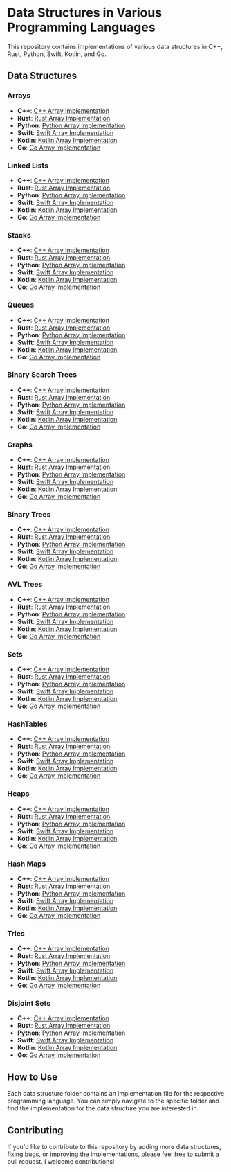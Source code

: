 # Data Structures in Various Programming Languages

This repository contains implementations of various data structures in C++, Rust, Python, Swift, Kotlin, and Go.

## Data Structures

### Arrays

- **C++**: [C++ Array Implementation](https://github.com/n4vneetSin9h/data-structures-and-algorithms/blob/main/data_structures/cpp/arrays.cpp)
- **Rust**: [Rust Array Implementation](https://github.com/n4vneetSin9h/data-structures-and-algorithms/blob/main/data_structures/rust/arrays.rs)
- **Python**: [Python Array Implementation](https://github.com/n4vneetSin9h/data-structures-and-algorithms/blob/main/data_structures/python/arrays.py)
- **Swift**: [Swift Array Implementation](https://github.com/n4vneetSin9h/data-structures-and-algorithms/blob/main/data_structures/swift/arrays.swift)
- **Kotlin**: [Kotlin Array Implementation](https://github.com/n4vneetSin9h/data-structures-and-algorithms/blob/main/data_structures/kotlin/arrays.kt)
- **Go**: [Go Array Implementation](https://github.com/n4vneetSin9h/data-structures-and-algorithms/blob/main/data_structures/go/arrays.go)

### Linked Lists

- **C++**: [C++ Array Implementation](https://github.com/n4vneetSin9h/data-structures-and-algorithms/blob/main/data_structures/cpp/linkedList.cpp)
- **Rust**: [Rust Array Implementation](https://github.com/n4vneetSin9h/data-structures-and-algorithms/blob/main/data_structures/rust/linkedList.rs)
- **Python**: [Python Array Implementation](https://github.com/n4vneetSin9h/data-structures-and-algorithms/blob/main/data_structures/python/linkedList.py)
- **Swift**: [Swift Array Implementation](https://github.com/n4vneetSin9h/data-structures-and-algorithms/blob/main/data_structures/swift/linkedList.swift)
- **Kotlin**: [Kotlin Array Implementation](https://github.com/n4vneetSin9h/data-structures-and-algorithms/blob/main/data_structures/kotlin/linkedList.kt)
- **Go**: [Go Array Implementation](https://github.com/n4vneetSin9h/data-structures-and-algorithms/blob/main/data_structures/go/linkedList.go)

### Stacks

- **C++**: [C++ Array Implementation](https://github.com/n4vneetSin9h/data-structures-and-algorithms/blob/main/data_structures/cpp/stacks.cpp)
- **Rust**: [Rust Array Implementation](https://github.com/n4vneetSin9h/data-structures-and-algorithms/blob/main/data_structures/rust/stacks.rs)
- **Python**: [Python Array Implementation](https://github.com/n4vneetSin9h/data-structures-and-algorithms/blob/main/data_structures/python/stacks.py)
- **Swift**: [Swift Array Implementation](https://github.com/n4vneetSin9h/data-structures-and-algorithms/blob/main/data_structures/swift/stacks.swift)
- **Kotlin**: [Kotlin Array Implementation](https://github.com/n4vneetSin9h/data-structures-and-algorithms/blob/main/data_structures/kotlin/stacks.kt)
- **Go**: [Go Array Implementation](https://github.com/n4vneetSin9h/data-structures-and-algorithms/blob/main/data_structures/go/stacks.go)

### Queues

- **C++**: [C++ Array Implementation](https://github.com/n4vneetSin9h/data-structures-and-algorithms/blob/main/data_structures/cpp/queues.cpp)
- **Rust**: [Rust Array Implementation](https://github.com/n4vneetSin9h/data-structures-and-algorithms/blob/main/data_structures/rust/queues.rs)
- **Python**: [Python Array Implementation](https://github.com/n4vneetSin9h/data-structures-and-algorithms/blob/main/data_structures/python/queues.py)
- **Swift**: [Swift Array Implementation](https://github.com/n4vneetSin9h/data-structures-and-algorithms/blob/main/data_structures/swift/queues.swift)
- **Kotlin**: [Kotlin Array Implementation](https://github.com/n4vneetSin9h/data-structures-and-algorithms/blob/main/data_structures/kotlin/queues.kt)
- **Go**: [Go Array Implementation](https://github.com/n4vneetSin9h/data-structures-and-algorithms/blob/main/data_structures/go/queues.go)

### Binary Search Trees

- **C++**: [C++ Array Implementation](https://github.com/n4vneetSin9h/data-structures-and-algorithms/blob/main/data_structures/cpp/binarySearchTrees.cpp)
- **Rust**: [Rust Array Implementation](https://github.com/n4vneetSin9h/data-structures-and-algorithms/blob/main/data_structures/rust/binarySearchTrees.rs)
- **Python**: [Python Array Implementation](https://github.com/n4vneetSin9h/data-structures-and-algorithms/blob/main/data_structures/python/binarySearchTrees.py)
- **Swift**: [Swift Array Implementation](https://github.com/n4vneetSin9h/data-structures-and-algorithms/blob/main/data_structures/swift/binarySearchTrees.swift)
- **Kotlin**: [Kotlin Array Implementation](https://github.com/n4vneetSin9h/data-structures-and-algorithms/blob/main/data_structures/kotlin/binarySearchTrees.kt)
- **Go**: [Go Array Implementation](https://github.com/n4vneetSin9h/data-structures-and-algorithms/blob/main/data_structures/go/binarySearchTrees.go)

### Graphs

- **C++**: [C++ Array Implementation](https://github.com/n4vneetSin9h/data-structures-and-algorithms/blob/main/data_structures/cpp/graphs.cpp)
- **Rust**: [Rust Array Implementation](https://github.com/n4vneetSin9h/data-structures-and-algorithms/blob/main/data_structures/rust/graphs.rs)
- **Python**: [Python Array Implementation](https://github.com/n4vneetSin9h/data-structures-and-algorithms/blob/main/data_structures/python/graphs.py)
- **Swift**: [Swift Array Implementation](https://github.com/n4vneetSin9h/data-structures-and-algorithms/blob/main/data_structures/swift/graphs.swift)
- **Kotlin**: [Kotlin Array Implementation](https://github.com/n4vneetSin9h/data-structures-and-algorithms/blob/main/data_structures/kotlin/graphs.kt)
- **Go**: [Go Array Implementation](https://github.com/n4vneetSin9h/data-structures-and-algorithms/blob/main/data_structures/go/graphs.go)

### Binary Trees

- **C++**: [C++ Array Implementation](https://github.com/n4vneetSin9h/data-structures-and-algorithms/blob/main/data_structures/cpp/binaryTrees.cpp)
- **Rust**: [Rust Array Implementation](https://github.com/n4vneetSin9h/data-structures-and-algorithms/blob/main/data_structures/rust/binaryTrees.rs)
- **Python**: [Python Array Implementation](https://github.com/n4vneetSin9h/data-structures-and-algorithms/blob/main/data_structures/python/binaryTrees.py)
- **Swift**: [Swift Array Implementation](https://github.com/n4vneetSin9h/data-structures-and-algorithms/blob/main/data_structures/swift/binaryTrees.swift)
- **Kotlin**: [Kotlin Array Implementation](https://github.com/n4vneetSin9h/data-structures-and-algorithms/blob/main/data_structures/kotlin/binaryTrees.kt)
- **Go**: [Go Array Implementation](https://github.com/n4vneetSin9h/data-structures-and-algorithms/blob/main/data_structures/go/binaryTrees.go)

### AVL Trees

- **C++**: [C++ Array Implementation](https://github.com/n4vneetSin9h/data-structures-and-algorithms/blob/main/data_structures/cpp/avlTrees.cpp)
- **Rust**: [Rust Array Implementation](https://github.com/n4vneetSin9h/data-structures-and-algorithms/blob/main/data_structures/rust/avlTrees.rs)
- **Python**: [Python Array Implementation](https://github.com/n4vneetSin9h/data-structures-and-algorithms/blob/main/data_structures/python/avlTrees.py)
- **Swift**: [Swift Array Implementation](https://github.com/n4vneetSin9h/data-structures-and-algorithms/blob/main/data_structures/swift/avlTrees.swift)
- **Kotlin**: [Kotlin Array Implementation](https://github.com/n4vneetSin9h/data-structures-and-algorithms/blob/main/data_structures/kotlin/avlTrees.kt)
- **Go**: [Go Array Implementation](https://github.com/n4vneetSin9h/data-structures-and-algorithms/blob/main/data_structures/go/avlTrees.go)

### Sets

- **C++**: [C++ Array Implementation](https://github.com/n4vneetSin9h/data-structures-and-algorithms/blob/main/data_structures/cpp/sets.cpp)
- **Rust**: [Rust Array Implementation](https://github.com/n4vneetSin9h/data-structures-and-algorithms/blob/main/data_structures/rust/sets.rs)
- **Python**: [Python Array Implementation](https://github.com/n4vneetSin9h/data-structures-and-algorithms/blob/main/data_structures/python/sets.py)
- **Swift**: [Swift Array Implementation](https://github.com/n4vneetSin9h/data-structures-and-algorithms/blob/main/data_structures/swift/sets.swift)
- **Kotlin**: [Kotlin Array Implementation](https://github.com/n4vneetSin9h/data-structures-and-algorithms/blob/main/data_structures/kotlin/sets.kt)
- **Go**: [Go Array Implementation](https://github.com/n4vneetSin9h/data-structures-and-algorithms/blob/main/data_structures/go/sets.go)

### HashTables

- **C++**: [C++ Array Implementation](https://github.com/n4vneetSin9h/data-structures-and-algorithms/blob/main/data_structures/cpp/hashTables.cpp)
- **Rust**: [Rust Array Implementation](https://github.com/n4vneetSin9h/data-structures-and-algorithms/blob/main/data_structures/rust/hashTables.rs)
- **Python**: [Python Array Implementation](https://github.com/n4vneetSin9h/data-structures-and-algorithms/blob/main/data_structures/python/hashTables.py)
- **Swift**: [Swift Array Implementation](https://github.com/n4vneetSin9h/data-structures-and-algorithms/blob/main/data_structures/swift/hashTables.swift)
- **Kotlin**: [Kotlin Array Implementation](https://github.com/n4vneetSin9h/data-structures-and-algorithms/blob/main/data_structures/kotlin/hashTables.kt)
- **Go**: [Go Array Implementation](https://github.com/n4vneetSin9h/data-structures-and-algorithms/blob/main/data_structures/go/hashTables.go)

### Heaps

- **C++**: [C++ Array Implementation](https://github.com/n4vneetSin9h/data-structures-and-algorithms/blob/main/data_structures/cpp/heaps.cpp)
- **Rust**: [Rust Array Implementation](https://github.com/n4vneetSin9h/data-structures-and-algorithms/blob/main/data_structures/rust/heaps.rs)
- **Python**: [Python Array Implementation](https://github.com/n4vneetSin9h/data-structures-and-algorithms/blob/main/data_structures/python/heaps.py)
- **Swift**: [Swift Array Implementation](https://github.com/n4vneetSin9h/data-structures-and-algorithms/blob/main/data_structures/swift/heaps.swift)
- **Kotlin**: [Kotlin Array Implementation](https://github.com/n4vneetSin9h/data-structures-and-algorithms/blob/main/data_structures/kotlin/heaps.kt)
- **Go**: [Go Array Implementation](https://github.com/n4vneetSin9h/data-structures-and-algorithms/blob/main/data_structures/go/heaps.go)

### Hash Maps

- **C++**: [C++ Array Implementation](https://github.com/n4vneetSin9h/data-structures-and-algorithms/blob/main/data_structures/cpp/hashMaps.cpp)
- **Rust**: [Rust Array Implementation](https://github.com/n4vneetSin9h/data-structures-and-algorithms/blob/main/data_structures/rust/hashMaps.rs)
- **Python**: [Python Array Implementation](https://github.com/n4vneetSin9h/data-structures-and-algorithms/blob/main/data_structures/python/hashMaps.py)
- **Swift**: [Swift Array Implementation](https://github.com/n4vneetSin9h/data-structures-and-algorithms/blob/main/data_structures/swift/hashMaps.swift)
- **Kotlin**: [Kotlin Array Implementation](https://github.com/n4vneetSin9h/data-structures-and-algorithms/blob/main/data_structures/kotlin/hashMaps.kt)
- **Go**: [Go Array Implementation](https://github.com/n4vneetSin9h/data-structures-and-algorithms/blob/main/data_structures/go/hashMaps.go)

### Tries

- **C++**: [C++ Array Implementation](https://github.com/n4vneetSin9h/data-structures-and-algorithms/blob/main/data_structures/cpp/tries.cpp)
- **Rust**: [Rust Array Implementation](https://github.com/n4vneetSin9h/data-structures-and-algorithms/blob/main/data_structures/rust/tries.rs)
- **Python**: [Python Array Implementation](https://github.com/n4vneetSin9h/data-structures-and-algorithms/blob/main/data_structures/python/tries.py)
- **Swift**: [Swift Array Implementation](https://github.com/n4vneetSin9h/data-structures-and-algorithms/blob/main/data_structures/swift/tries.swift)
- **Kotlin**: [Kotlin Array Implementation](https://github.com/n4vneetSin9h/data-structures-and-algorithms/blob/main/data_structures/kotlin/tries.kt)
- **Go**: [Go Array Implementation](https://github.com/n4vneetSin9h/data-structures-and-algorithms/blob/main/data_structures/go/tries.go)

### Disjoint Sets

- **C++**: [C++ Array Implementation](https://github.com/n4vneetSin9h/data-structures-and-algorithms/blob/main/data_structures/cpp/disjointSets.cpp)
- **Rust**: [Rust Array Implementation](https://github.com/n4vneetSin9h/data-structures-and-algorithms/blob/main/data_structures/rust/disjointSets.rs)
- **Python**: [Python Array Implementation](https://github.com/n4vneetSin9h/data-structures-and-algorithms/blob/main/data_structures/python/disjointSets.py)
- **Swift**: [Swift Array Implementation](https://github.com/n4vneetSin9h/data-structures-and-algorithms/blob/main/data_structures/swift/disjointSets.swift)
- **Kotlin**: [Kotlin Array Implementation](https://github.com/n4vneetSin9h/data-structures-and-algorithms/blob/main/data_structures/kotlin/disjointSets.kt)
- **Go**: [Go Array Implementation](https://github.com/n4vneetSin9h/data-structures-and-algorithms/blob/main/data_structures/go/disjointSets.go)

## How to Use

Each data structure folder contains an implementation file for the respective programming language. You can simply navigate to the specific folder and find the implementation for the data structure you are interested in.

## Contributing

If you'd like to contribute to this repository by adding more data structures, fixing bugs, or improving the implementations, please feel free to submit a pull request. I welcome contributions!

